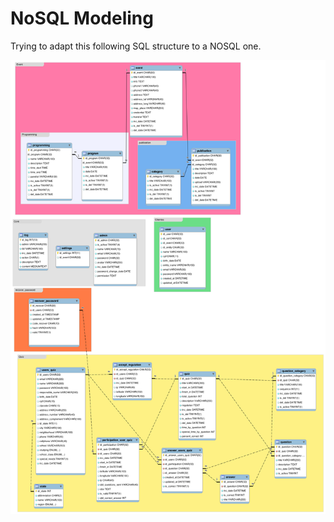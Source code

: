 # NoSQL Modeling

Trying to adapt this following SQL structure to a NOSQL one.

![SQL Structure](db_cut_quiz.png)

